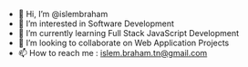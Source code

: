 - 👋 Hi, I’m @islembraham
- 👀 I’m interested in Software Development
- 🌱 I’m currently learning Full Stack JavaScript Development
- 💞️ I’m looking to collaborate on Web Application Projects
- 📫 How to reach me : islem.braham.tn@gmail.com

<!---
islembraham/islembraham is a ✨ special ✨ repository because its `README.md` (this file) appears on your GitHub profile.
You can click the Preview link to take a look at your changes.
--->
